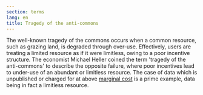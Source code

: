 ```yaml
---
section: terms
lang: en
title: Tragedy of the anti-commons
---
```


The well-known tragedy of the commons occurs when a common resource, such as grazing land, is degraded through over-use. Effectively, users are treating a limited resource as if it were limitless, owing to a poor incentive structure. The economist Michael Heller coined the term 'tragedy of the anti-commons' to describe the opposite failure, where poor incentives lead to under-use of an abundant or limitless resource. The case of data which is unpublished or charged for at above [marginal cost](../marginal-cost/) is a prime example, data being in fact a limitless resource.
